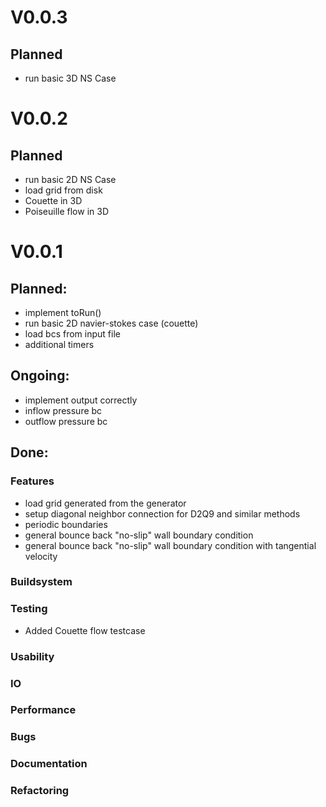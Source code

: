 # V0.0.3
## Planned
- run basic 3D NS Case

# V0.0.2
## Planned
- run basic 2D NS Case
- load grid from disk
- Couette in 3D 
- Poiseuille flow in 3D

# V0.0.1
## Planned:
- implement toRun()
- run basic 2D navier-stokes case (couette)
- load bcs from input file
- additional timers 

## Ongoing:
- implement output correctly
- inflow pressure bc
- outflow pressure bc

## Done:
### Features
- load grid generated from the generator
- setup diagonal neighbor connection for D2Q9 and similar methods
- periodic boundaries
- general bounce back "no-slip" wall boundary condition
- general bounce back "no-slip" wall boundary condition with tangential velocity

### Buildsystem

### Testing
- Added Couette flow testcase

### Usability

### IO

### Performance

### Bugs

### Documentation

### Refactoring
